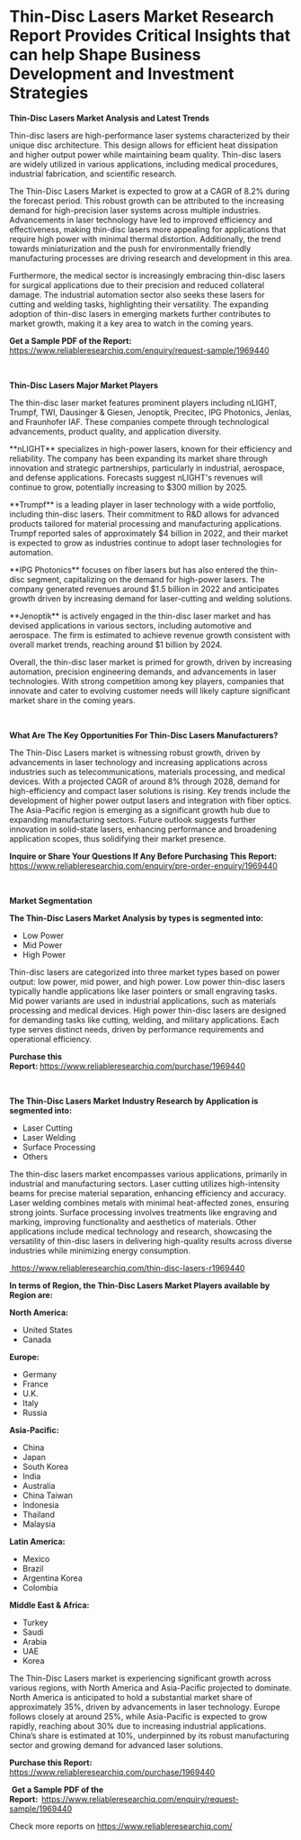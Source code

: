 <p><h1>Thin-Disc Lasers Market Research Report Provides Critical Insights that can help Shape Business Development and Investment Strategies</h1></p><p><strong>Thin-Disc Lasers Market Analysis and Latest Trends</strong></p>
<p><p>Thin-disc lasers are high-performance laser systems characterized by their unique disc architecture. This design allows for efficient heat dissipation and higher output power while maintaining beam quality. Thin-disc lasers are widely utilized in various applications, including medical procedures, industrial fabrication, and scientific research.</p><p>The Thin-Disc Lasers Market is expected to grow at a CAGR of 8.2% during the forecast period. This robust growth can be attributed to the increasing demand for high-precision laser systems across multiple industries. Advancements in laser technology have led to improved efficiency and effectiveness, making thin-disc lasers more appealing for applications that require high power with minimal thermal distortion. Additionally, the trend towards miniaturization and the push for environmentally friendly manufacturing processes are driving research and development in this area.</p><p>Furthermore, the medical sector is increasingly embracing thin-disc lasers for surgical applications due to their precision and reduced collateral damage. The industrial automation sector also seeks these lasers for cutting and welding tasks, highlighting their versatility. The expanding adoption of thin-disc lasers in emerging markets further contributes to market growth, making it a key area to watch in the coming years.</p></p>
<p><strong>Get a Sample PDF of the Report:&nbsp;</strong> <a href="https://www.reliableresearchiq.com/enquiry/request-sample/1969440?utm_campaign=2324&utm_medium=2&utm_source=Github&utm_content=ia&utm_term=07042025&utm_id=thin-disc-lasers">https://www.reliableresearchiq.com/enquiry/request-sample/1969440</a></p>
<p>&nbsp;</p>
<p><strong>Thin-Disc Lasers Major Market Players</strong></p>
<p><p>The thin-disc laser market features prominent players including nLIGHT, Trumpf, TWI, Dausinger & Giesen, Jenoptik, Precitec, IPG Photonics, Jenlas, and Fraunhofer IAF. These companies compete through technological advancements, product quality, and application diversity.</p><p>**nLIGHT** specializes in high-power lasers, known for their efficiency and reliability. The company has been expanding its market share through innovation and strategic partnerships, particularly in industrial, aerospace, and defense applications. Forecasts suggest nLIGHT's revenues will continue to grow, potentially increasing to $300 million by 2025.</p><p>**Trumpf** is a leading player in laser technology with a wide portfolio, including thin-disc lasers. Their commitment to R&D allows for advanced products tailored for material processing and manufacturing applications. Trumpf reported sales of approximately $4 billion in 2022, and their market is expected to grow as industries continue to adopt laser technologies for automation.</p><p>**IPG Photonics** focuses on fiber lasers but has also entered the thin-disc segment, capitalizing on the demand for high-power lasers. The company generated revenues around $1.5 billion in 2022 and anticipates growth driven by increasing demand for laser-cutting and welding solutions.</p><p>**Jenoptik** is actively engaged in the thin-disc laser market and has devised applications in various sectors, including automotive and aerospace. The firm is estimated to achieve revenue growth consistent with overall market trends, reaching around $1 billion by 2024.</p><p>Overall, the thin-disc laser market is primed for growth, driven by increasing automation, precision engineering demands, and advancements in laser technologies. With strong competition among key players, companies that innovate and cater to evolving customer needs will likely capture significant market share in the coming years.</p></p>
<p>&nbsp;</p>
<p><strong>What Are The Key Opportunities For Thin-Disc Lasers Manufacturers?</strong></p>
<p><p>The Thin-Disc Lasers market is witnessing robust growth, driven by advancements in laser technology and increasing applications across industries such as telecommunications, materials processing, and medical devices. With a projected CAGR of around 8% through 2028, demand for high-efficiency and compact laser solutions is rising. Key trends include the development of higher power output lasers and integration with fiber optics. The Asia-Pacific region is emerging as a significant growth hub due to expanding manufacturing sectors. Future outlook suggests further innovation in solid-state lasers, enhancing performance and broadening application scopes, thus solidifying their market presence.</p></p>
<p><strong>Inquire or Share Your Questions If Any Before Purchasing This Report:</strong> <a href="https://www.reliableresearchiq.com/enquiry/pre-order-enquiry/1969440?utm_campaign=2324&utm_medium=2&utm_source=Github&utm_content=ia&utm_term=07042025&utm_id=thin-disc-lasers">https://www.reliableresearchiq.com/enquiry/pre-order-enquiry/1969440</a></p>
<p>&nbsp;</p>
<p><strong>Market Segmentation</strong></p>
<p><strong>The Thin-Disc Lasers Market Analysis by types is segmented into:</strong></p>
<p><ul><li>Low Power</li><li>Mid Power</li><li>High Power</li></ul></p>
<p><p>Thin-disc lasers are categorized into three market types based on power output: low power, mid power, and high power. Low power thin-disc lasers typically handle applications like laser pointers or small engraving tasks. Mid power variants are used in industrial applications, such as materials processing and medical devices. High power thin-disc lasers are designed for demanding tasks like cutting, welding, and military applications. Each type serves distinct needs, driven by performance requirements and operational efficiency.</p></p>
<p><strong>Purchase this Report:&nbsp;</strong><a href="https://www.reliableresearchiq.com/purchase/1969440?utm_campaign=2324&utm_medium=2&utm_source=Github&utm_content=ia&utm_term=07042025&utm_id=thin-disc-lasers">https://www.reliableresearchiq.com/purchase/1969440</a></p>
<p>&nbsp;</p>
<p><strong>The Thin-Disc Lasers Market Industry Research by Application is segmented into:</strong></p>
<p><ul><li>Laser Cutting</li><li>Laser Welding</li><li>Surface Processing</li><li>Others</li></ul></p>
<p><p>The thin-disc lasers market encompasses various applications, primarily in industrial and manufacturing sectors. Laser cutting utilizes high-intensity beams for precise material separation, enhancing efficiency and accuracy. Laser welding combines metals with minimal heat-affected zones, ensuring strong joints. Surface processing involves treatments like engraving and marking, improving functionality and aesthetics of materials. Other applications include medical technology and research, showcasing the versatility of thin-disc lasers in delivering high-quality results across diverse industries while minimizing energy consumption.</p></p>
<p><a href="https://www.reliableresearchiq.com/thin-disc-lasers-r1969440?utm_campaign=2324&utm_medium=2&utm_source=Github&utm_content=ia&utm_term=07042025&utm_id=thin-disc-lasers">&nbsp;https://www.reliableresearchiq.com/thin-disc-lasers-r1969440</a></p>
<p><strong>In terms of Region, the Thin-Disc Lasers Market Players available by Region are:</strong></p>
<p>
    <p> <strong> North America: </strong>
        <ul>
            <li>United States</li>
            <li>Canada</li>
        </ul>
        </p> 
    <p> <strong> Europe: </strong>
        <ul>
            <li>Germany</li>
            <li>France</li>
            <li>U.K.</li>
            <li>Italy</li>
            <li>Russia</li>
        </ul>
        </p> 
    <p> <strong> Asia-Pacific: </strong>
        <ul>
            <li>China</li>
            <li>Japan</li>
            <li>South Korea</li>
            <li>India</li>
            <li>Australia</li>
            <li>China Taiwan</li>
            <li>Indonesia</li>
            <li>Thailand</li>
            <li>Malaysia</li>
        </ul>
        </p> 
    <p> <strong> Latin America: </strong>
        <ul>
            <li>Mexico</li>
            <li>Brazil</li>
            <li>Argentina Korea</li>
            <li>Colombia</li>
        </ul>
        </p> 
    <p> <strong> Middle East & Africa: </strong>
        <ul>
            <li>Turkey</li>
            <li>Saudi</li>
            <li>Arabia</li>
            <li>UAE</li>
            <li>Korea</li>
        </ul>
    </p>
    </p>
<p><p>The Thin-Disc Lasers market is experiencing significant growth across various regions, with North America and Asia-Pacific projected to dominate. North America is anticipated to hold a substantial market share of approximately 35%, driven by advancements in laser technology. Europe follows closely at around 25%, while Asia-Pacific is expected to grow rapidly, reaching about 30% due to increasing industrial applications. China’s share is estimated at 10%, underpinned by its robust manufacturing sector and growing demand for advanced laser solutions.</p></p>
<p><strong>Purchase this Report: </strong><a href="https://www.reliableresearchiq.com/purchase/1969440?utm_campaign=2324&utm_medium=2&utm_source=Github&utm_content=ia&utm_term=07042025&utm_id=thin-disc-lasers">https://www.reliableresearchiq.com/purchase/1969440</a></p>
<p>&nbsp;<strong>Get a Sample PDF of the Report:&nbsp;&nbsp;</strong><a href="https://www.reliableresearchiq.com/enquiry/request-sample/1969440?utm_campaign=2324&utm_medium=2&utm_source=Github&utm_content=ia&utm_term=07042025&utm_id=thin-disc-lasers">https://www.reliableresearchiq.com/enquiry/request-sample/1969440</a></p>
<p><strong></strong></p>
<p>Check more reports on <a href="https://www.reliableresearchiq.com/?utm_campaign=2324&utm_medium=2&utm_source=Github&utm_content=ia&utm_term=07042025&utm_id=thin-disc-lasers">https://www.reliableresearchiq.com/</a></p>